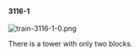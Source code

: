 #### 3116-1
![train-3116-1-0.png](https://github.com/lil-lab/nlvr/raw/master/nlvr/train/images/33/train-3116-1-0.png "train-3116-1-0.png")

There is a tower with only two blocks.